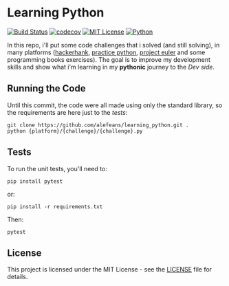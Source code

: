 # Learning Python
[![Build Status](https://travis-ci.org/alefeans/learning_python.svg?branch=master)](https://travis-ci.org/alefeans/learning_python) [![codecov](https://codecov.io/gh/alefeans/learning_python/branch/master/graph/badge.svg)](https://codecov.io/gh/alefeans/learning_python) [![MIT License](https://img.shields.io/badge/license-MIT-007EC7.svg?style=flat)](/LICENSE) [![Python](https://img.shields.io/badge/python-3.6-blue.svg)]()

In this repo, i'll put some code challenges that i solved (and still solving), in many platforms ([hackerhank](https://www.hackerrank.com/), [practice python](https://www.practicepython.org/), [project euler](https://projecteuler.net/) and some programming books exercises). The goal is to improve my development skills and show what i'm learning in my **pythonic** journey to the *Dev side*.

## Running the Code

Until this commit, the code were all made using only the standard library, so the requirements are here just to the *tests*:

```
git clone https://github.com/alefeans/learning_python.git .
python {platform}/{challenge}/{challenge}.py
```

## Tests

To run the unit tests, you'll need to:
```
pip install pytest
```
or:
```
pip install -r requirements.txt
```
Then:
```
pytest
```

## License

This project is licensed under the MIT License - see the [LICENSE](LICENSE) file for details.
